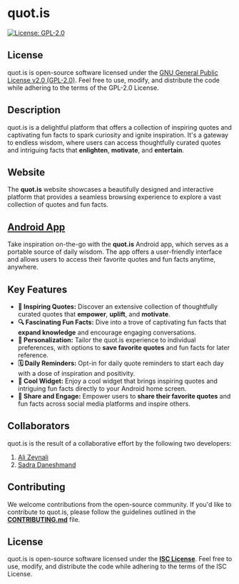 #  quot.is

[![License: GPL-2.0](https://img.shields.io/badge/License-GPL%20v2-blue.svg)](https://www.gnu.org/licenses/gpl-2.0)

## License

quot.is is open-source software licensed under the [GNU General Public License v2.0 (GPL-2.0)](https://www.gnu.org/licenses/gpl-2.0). Feel free to use, modify, and distribute the code while adhering to the terms of the GPL-2.0 License.

## Description

quot.is is a delightful platform that offers a collection of inspiring quotes and captivating fun facts to spark curiosity and ignite inspiration. It's a gateway to endless wisdom, where users can access thoughtfully curated quotes and intriguing facts that **enlighten**, **motivate**, and **entertain**.

## Website

The **quot.is** website showcases a beautifully designed and interactive platform that provides a seamless browsing experience to explore a vast collection of quotes and fun facts.

## [Android App](https://github.com/alizeyn/Quot)

Take inspiration on-the-go with the **quot.is** Android app, which serves as a portable source of daily wisdom. The app offers a user-friendly interface and allows users to access their favorite quotes and fun facts anytime, anywhere.

## Key Features

- **🚀 Inspiring Quotes:** Discover an extensive collection of thoughtfully curated quotes that **empower**, **uplift**, and **motivate**.
- **🔍 Fascinating Fun Facts:** Dive into a trove of captivating fun facts that **expand knowledge** and encourage engaging conversations.
- **👤 Personalization:** Tailor the quot.is experience to individual preferences, with options to **save favorite quotes** and fun facts for later reference.
- **🗓️ Daily Reminders:** Opt-in for daily quote reminders to start each day with a dose of inspiration and positivity.
- **📱 Cool Widget:** Enjoy a cool widget that brings inspiring quotes and intriguing fun facts directly to your Android home screen.
- **📢 Share and Engage:** Empower users to **share their favorite quotes** and fun facts across social media platforms and inspire others.

## Collaborators

quot.is is the result of a collaborative effort by the following two developers:

1. [Ali Zeynali](https://github.com/alizeyn)
2. [Sadra Daneshmand](https://github.com/Sadraw)

## Contributing

We welcome contributions from the open-source community. If you'd like to contribute to quot.is, please follow the guidelines outlined in the [**CONTRIBUTING.md**](CONTRIBUTING.md) file.

## License

quot.is is open-source software licensed under the [**ISC License**](LICENSE). Feel free to use, modify, and distribute the code while adhering to the terms of the ISC License.
